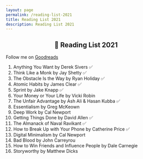 ```yaml
---	
layout: page
permalink: /reading-list-2021
title: Reading List 2021
description: Reading List 2021
---
```

<h2 style="text-align:center;" >📗 Reading List 2021</h2>
<p class="text-center" >Follow me on <a href="https://www.goodreads.com/vyshnav">Goodreads</a></p>

1. Anything You Want by Derek Sivers ✅
2. Think Like a Monk by Jay Shetty ✅
3. The Obstacle Is the Way by Ryan Holiday ✅
4. Atomic Habits by James Clear ✅
5. Sprint by Jake Knapp ✅
6. Your Money or Your Life by Vicki Robin
7. The Unfair Advantage by Ash Ali & Hasan Kubba ✅
8. Essentialism by Greg McKeown
9. Deep Work by Cal Newport
10. Getting Things Done by David Allen ✅
11. The Almanack of Naval Ravikant ✅
12. How to Break Up with Your Phone by Catherine Price ✅
13. Digital Minimalism by Cal Newport
14. Bad Blood by John Carreyrou
15. How to Win Friends and Influence People by Dale Carnegie
16. Storyworthy by Matthew Dicks